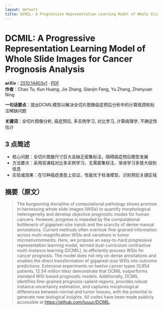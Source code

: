 ```yaml
---
layout: default
title: DCMIL: A Progressive Representation Learning Model of Whole Slide Images for Cancer Prognosis Analysis
---
```


# DCMIL: A Progressive Representation Learning Model of Whole Slide Images for Cancer Prognosis Analysis
**arXiv**：[2510.14403v1](https://arxiv.org/abs/2510.14403) · [PDF](https://arxiv.org/pdf/2510.14403.pdf)  
**作者**：Chao Tu, Kun Huang, Jie Zhang, Qianjin Feng, Yu Zhang, Zhenyuan Ning  

**一句话要点**：提出DCMIL模型以解决全切片图像癌症预后分析中的计算瓶颈和标注稀缺问题

**关键词**：全切片图像分析, 癌症预后, 多实例学习, 对比学习, 计算病理学, 不确定性估计

## 3 点简述
- 核心问题：全切片图像尺寸巨大且缺乏密集标注，阻碍癌症预后模型发展
- 方法要点：采用双课程对比多实例学习，无需密集标注，渐进学习多放大级别信息
- 实验或效果：在12种癌症类型上验证，性能优于标准模型，识别预后关键区域

## 摘要（原文）

> The burgeoning discipline of computational pathology shows promise in
> harnessing whole slide images (WSIs) to quantify morphological heterogeneity
> and develop objective prognostic modes for human cancers. However, progress is
> impeded by the computational bottleneck of gigapixel-size inputs and the
> scarcity of dense manual annotations. Current methods often overlook
> fine-grained information across multi-magnification WSIs and variations in
> tumor microenvironments. Here, we propose an easy-to-hard progressive
> representation learning model, termed dual-curriculum contrastive
> multi-instance learning (DCMIL), to efficiently process WSIs for cancer
> prognosis. The model does not rely on dense annotations and enables the direct
> transformation of gigapixel-size WSIs into outcome predictions. Extensive
> experiments on twelve cancer types (5,954 patients, 12.54 million tiles)
> demonstrate that DCMIL outperforms standard WSI-based prognostic models.
> Additionally, DCMIL identifies fine-grained prognosis-salient regions, provides
> robust instance uncertainty estimation, and captures morphological differences
> between normal and tumor tissues, with the potential to generate new biological
> insights. All codes have been made publicly accessible at
> https://github.com/tuuuc/DCMIL.

